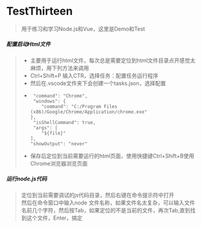 # TestThirteen
> 用于练习和学习Node.js和Vue，这里是Demo和Test
##### 配置启动Html文件
> - 主要用于运行html文件，每次总是需要定位到html文件目录点开感觉太麻烦，用下列方法来调用  
> - Ctrl+Shift+P 输入CTR，选择任务：配置任务运行程序  
> - 然后在.vscode文件夹下会创建一个tasks.json，选择配置  
> - ``` "version": "0.1.0",
>    "command": "Chrome",
>    "windows": {
>       "command": "C:/Program Files (x86)/Google/Chrome/Application/chrome.exe"
>   },
>    "isShellCommand": true,
>    "args": [
>       "${file}"
>   ],
>   "showOutput": "never"   
> - 保存后定位到当前需要运行的html页面，使用快捷键Ctrl+Shift+B使用Chrome浏览器浏览页面

##### 运行node.js代码
> 定位到当前需要调试的js代码目录，然后右键在命令提示符中打开  
> 然后在命令窗口中输入node 文件名称，如果文件名太复杂，可以输入文件名前几个字符，然后按Tab，如果定位的不是当前的文件，再次Tab,直到找到这个文件，Enter，搞定